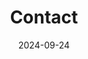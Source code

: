 ---
title: Contact
date: 2024-09-24
type: landing
sections:
  - block: contact
    content:
      title: '**Contact**'
      subtitle: '' 
      text: '' 
      contact_links:
        - icon: square-google-plus
          icon_pack: fab
          name: nhj7804@jbnu.ac.kr
          link: 'mailto:nhj7804@jbnu.ac.kr'
        - icon: square-whatsapp
          icon_pack: fab
          name: 010-2485-7804
          link: 'tel:010-2485-7804'
        - icon: square-font-awesome
          icon_pack: fab
          name: Room 512, No. 7 of Jeonbuk National University Technical College, Jeonju-si, Jeollabuk-do
          link: 'https://www.google.com/maps/search/?api=1&query=35.84601324617979,127.13444961966684'
        - icon: square-github
          icon_pack: fab
          name: GitHub
          link: 'https://github.com/NOHHYEONGJUN'
        - icon: square-gitlab
          icon_pack: fab
          name : GitLab
          link: 'https://gitlab.com/nohhyeongjun/nohhyeongjun/-/learn_gitlab'
        - icon: linkedin
          icon_pack: fab
          name: LinkedIn
          link: 'https://linkedin.com/in/형준-노-22a1b5326'

      autolink: true
      coordinates:
        latitude: '35.84601324617979'
        longitude: '127.13444961966684'
    design:
      columns: '1'

map:
  provider: 'mapnik'
  api_key: ''
  zoom: 15
---